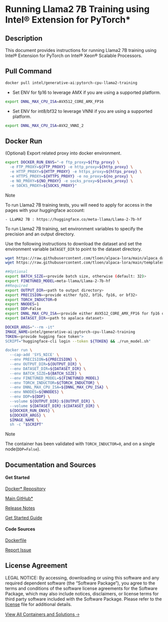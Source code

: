 # Running Llama2 7B Training using Intel® Extension for PyTorch*

## Description 
This document provides instructions for running Llama2 7B training using Intel® Extension for PyTorch on Intel® Xeon® Scalable Processors. 

## Pull Command

```bash
docker pull intel/generative-ai:pytorch-cpu-llama2-training
```

* Set ENV for fp16 to leverage AMX if you are using a supported platform.

```bash
export DNNL_MAX_CPU_ISA=AVX512_CORE_AMX_FP16
```

* Set ENV for int8/bf32 to leverage VNNI if you are using a supported platform.
```bash
export DNNL_MAX_CPU_ISA=AVX2_VNNI_2
```

## Docker Run
(Optional) Export related proxy into docker environment.

```bash
export DOCKER_RUN_ENVS="-e ftp_proxy=${ftp_proxy} \
  -e FTP_PROXY=${FTP_PROXY} -e http_proxy=${http_proxy} \
  -e HTTP_PROXY=${HTTP_PROXY} -e https_proxy=${https_proxy} \
  -e HTTPS_PROXY=${HTTPS_PROXY} -e no_proxy=${no_proxy} \
  -e NO_PROXY=${NO_PROXY} -e socks_proxy=${socks_proxy} \
  -e SOCKS_PROXY=${SOCKS_PROXY}"
```

> [!NOTE]
> To run Llama2 7B training tests, you will need to apply for access in the pages with your huggingface account:

    - LLaMA2 7B : https://huggingface.co/meta-llama/Llama-2-7b-hf 

To run Llama2 7B training, set environment variables to specify the precision and an output directory.

Use the following instructions to download the dataset and set the environment variable `DATASET_DIR` to point to the dataset directory.

```bash
wget https://raw.githubusercontent.com/tloen/alpaca-lora/main/alpaca_data.json -O ${DATASET_DIR}
wget https://raw.githubusercontent.com/tloen/alpaca-lora/main/templates/alpaca.json -O ${DATASET_DIR}
```

```bash
##Optional
export BATCH_SIZE=<provide batch size, otherwise (default: 32)>
export FINETUNED_MODEL=meta-llama/Llama-2-7b-hf
##Required
export OUTPUT_DIR=<path to output directory>
export PRECISION=<provide either fp32, bf16, fp16, or bf32>
export TORCH_INDUCTOR=0
export NNODES=1
export DDP=False
export DNNL_MAX_CPU_ISA=<provide either AVX512_CORE_AMX_FP16 for fp16 or AVX2_VNNI_2 for int8/bf32 if supported by platform>
export DATASET_DIR=<path to apalaca dataset>

DOCKER_ARGS="--rm -it"
IMAGE_NAME=intel/generative-ai:pytorch-cpu-llama2-training
TOKEN=<provide hugging face token">
SCRIPT="huggingface-cli login --token ${TOKEN} && ./run_model.sh"

docker run \
  --cap-add 'SYS_NICE' \
  --env PRECISION=${PRECISION} \
  --env OUTPUT_DIR=${OUTPUT_DIR} \
  --env DATASET_DIR=${DATASET_DIR} \
  --env BATCH_SIZE=${BATCH_SIZE} \
  --env FINETUNED_MODEL=${FINETUNED_MODEL}
  --env TORCH_INDUCTOR=${TORCH_INDUCTOR} \
  --env DNNL_MAX_CPU_ISA=${DNNL_MAX_CPU_ISA} \
  --env NNODES=${NNODES} \
  --env DDP=${DDP} \
  --volume ${OUTPUT_DIR}:${OUTPUT_DIR} \
  --volume ${DATASET_DIR}:${DATASET_DIR} \
  ${DOCKER_RUN_ENVS} \
  ${DOCKER_ARGS} \
  $IMAGE_NAME \
  sh -c "$SCRIPT"
```

> [!NOTE]
> The container has been validated with `TORCH_INDUCTOR=0`, and on a single node(`DDP=False`).

## Documentation and Sources
#### Get Started​
[Docker* Repository](https://hub.docker.com/r/intel/generative-ai)


[Main GitHub*](https://github.com/IntelAI/models)

[Release Notes](https://github.com/IntelAI/models/releases)

[Get Started Guide](https://github.com/IntelAI/models/blob/master/models_v2/pytorch/llama/training/cpu/CONTAINER.md)

#### Code Sources
[Dockerfile](https://github.com/IntelAI/models/tree/master/docker/pytorch)

[Report Issue](https://community.intel.com/t5/Intel-Optimized-AI-Frameworks/bd-p/optimized-ai-frameworks)

## License Agreement
LEGAL NOTICE: By accessing, downloading or using this software and any required dependent software (the “Software Package”), you agree to the terms and conditions of the software license agreements for the Software Package, which may also include notices, disclaimers, or license terms for third party software included with the Software Package. Please refer to the [license](https://github.com/IntelAI/models/tree/master/third_party) file for additional details.

[View All Containers and Solutions 🡢](https://www.intel.com/content/www/us/en/developer/tools/software-catalog/containers.html?s=Newest)
